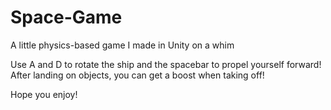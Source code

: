 # Space-Game
A little physics-based game I made in Unity on a whim

Use A and D to rotate the ship and the spacebar to propel yourself forward!
After landing on objects, you can get a boost when taking off!

Hope you enjoy!
